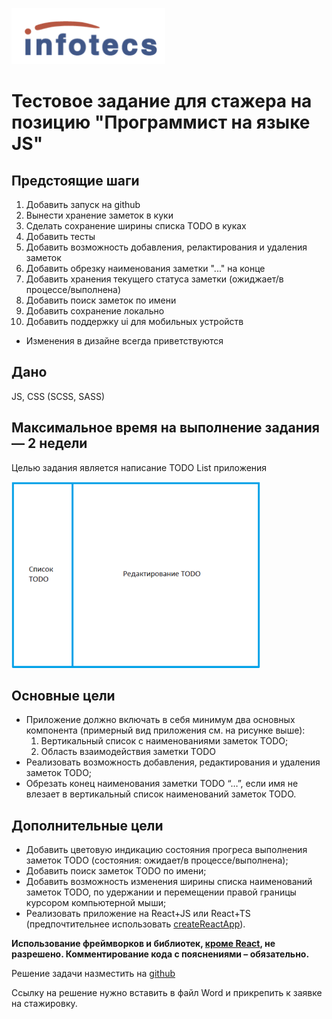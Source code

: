 ![infotecs_logo.png](readme/res/infotecs_logo.png)

# Тестовое задание для стажера на позицию "Программист на языке JS"

## Предстоящие шаги

1. Добавить запуск на github
2. Вынести хранение заметок в куки
3. Сделать сохранение ширины списка TODO в куках
4. Добавить тесты
5. Добавить возможность добавления, релактирования и удаления заметок
6. Добавить обрезку наименования заметки "..." на конце
7. Добавить хранения текущего статуса заметки (ожиджает/в процессе/выполнена)
8. Добавить поиск заметок по имени
9. Добавить сохранение локально
10. Добавить поддержку ui для мобильных устройств

* Изменения в дизайне всегда приветствуются

## Дано

JS, CSS (SCSS, SASS)

## Максимальное время на выполнение задания — 2 недели

Целью задания является написание TODO List приложения

![ui_sketch_outline.png](readme/res/ui_sketch_outline.png)

## Основные цели

* Приложение должно включать в себя минимум два основных компонента (примерный вид приложения см. на рисунке выше):
  1. Вертикальный список с наименованиями заметок TODO;
  2. Область взаимодействия заметки TODO
* Реализовать возможность добавления, редактирования и удаления заметок TODO;
* Обрезать конец наименования заметки TODO “…”, если имя не влезает в вертикальный список наименований заметок TODO.

## Дополнительные цели

* Добавить цветовую индикацию состояния прогреса выполнения заметок TODO (состояния: ожидает/в процессе/выполнена);
* Добавить поиск заметок TODO по имени;
* Добавить возможность изменения ширины списка наименований заметок TODO, по удержании и перемещении правой границы курсором компьютерной мыши;
* Реализовать приложение на React+JS или React+TS (предпочтительнее использовать [createReactApp](https://create-react-app.dev/)).

**Использование фреймворков и библиотек, <u>кроме React</u>, не разрешено. Комментирование кода с пояснениями – обязательно.**

Решение задачи назместить на [github](https://github.com/)

Ссылку на решение нужно вставить в файл Word и прикрепить к заявке на стажировку.
